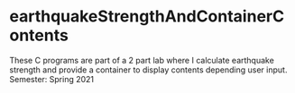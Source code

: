 # earthquakeStrengthAndContainerContents
These C programs are part of a 2 part lab where I calculate earthquake strength and provide a container to display contents depending user input. Semester: Spring 2021
